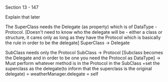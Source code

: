 Section 13 - 147

Explain that later



The SuperClass needs the Delegate (as property) which is of DataType - Protocol. [Doesn't need to know who the delegate will be - either a class or structure, it cares only as long as they have the Protocol which is basically the rule in order to be the delegate]
SuperClass -> Delegate


SubClass needs only the Protocol
SubClass -> Protocol
[Subclass becomes the Delegate and in order to be one you need the Protocol as DataType]
-> Must perform whatever method is in the Protocol in the SubClass
+set the superclass as the delegate(to inform that the superclass is the original delegate) = weatherManager.delegate = self



